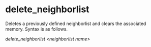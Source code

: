 <h1>delete_neighborlist</h1>

Deletes a previously defined neighborlist and clears the associated memory. Syntax is as follows.

_delete\_neighborlist \<neighborlist name\>_
